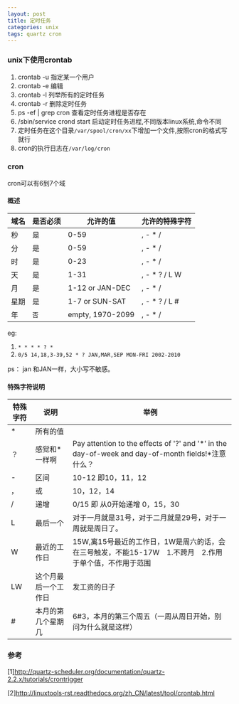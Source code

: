 ```yaml
---
layout: post
title: 定时任务
categories: unix
tags: quartz cron
---
```






### unix下使用crontab 

1.  crontab -u 指定某一个用户
2.  crontab -e 编辑
3.  crontab -l 列举所有的定时任务
4.  crontab -r 删除定时任务
5.  ps -ef \| grep cron 查看定时任务进程是否存在
6.  /sbin/service crond start 启动定时任务进程,不同版本linux系统,命令不同
7.  定时任务在这个目录`/var/spool/cron/xx`下增加一个文件,按照cron的格式写就行
8.  cron的执行日志在`/var/log/cron`


### cron

cron可以有6到7个域

#### 概述

|域名|是否必须|允许的值|允许的特殊字符|
|--|--|--|--|
|秒|	是|	0-59|	, - * /|
|分|	是|0-59|	, - * /|
|时|	是|0-23|	, - * /|
|天|	是|1-31|	, - * ? / L W|
|月|	是|1-12 or JAN-DEC|	, - * /|
|星期|	是|1-7 or SUN-SAT|	, - * ? / L #|
|年	|`否	`|empty, 1970-2099|	, - * /|

eg:

1.  `* * * * ? *`
2.  `0/5 14,18,3-39,52 * ? JAN,MAR,SEP MON-FRI 2002-2010`

ps： jan 和JAN一样，大小写不敏感。

#### 特殊字符说明

|特殊字符|	说明|	举例|
|-----|----|---|
|*	|所有的值|
|？	|感觉和*一样啊|	Pay attention to the effects of '?' and '*' in the day-of-week and day-of-month fields!*注意什么？|
|-	|区间|	10-12 即10，11，12|
|，|	或|	10，12，14|
|/	|递增|	0/15 即 从0开始递增 0，15，30|
|L	|最后一个|	对于一月就是31号，对于二月就是29号，对于一周就是周日了。|L-2倒数第二个|
|W|最近的工作日|	15W,离15号最近的工作日，1W是周六的话，会在三号触发，不能15-17W　1.不跨月　2.作用于单个值，不作用于范围|
|LW|	这个月最后一个工作日|	发工资的日子
|#|本月的第几个星期几|	6#3，本月的第三个周五（一周从周日开始，别问为什么就是这样）|

### 参考 

[1]<http://quartz-scheduler.org/documentation/quartz-2.2.x/tutorials/crontrigger>

[2]<http://linuxtools-rst.readthedocs.org/zh_CN/latest/tool/crontab.html>
